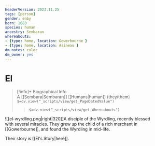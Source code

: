 ```yaml
---
headerVersion: 2023.11.25
tags: [person]
gender: enby
born: 1683
species: human
ancestry: Sembaran
whereabouts: 
- {type: home, location: Gowerbourne }
- {type: home, location: Asineau }
dm_notes: color
dm_owner: yes
---
```

# El
>[!info]+ Biographical Info  
> A [[Sembara|Sembaran]] [[Humans|human]] (they/them)  
> `$=dv.view("_scripts/view/get_PageDatedValue")`  
>> `$=dv.view("_scripts/view/get_Whereabouts")`

![[el-wyrdling.png|right|320]]A disciple of the Wyrdling, recently blessed with several miracles. They grew up the child of a rich merchant in [[Gowerbourne]], and found the Wyrdling in mid-life. 

Their story is [[El's Story|here]].